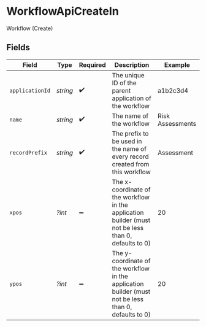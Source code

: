 # WorkflowApiCreateIn

Workflow (Create)


## Fields

| Field                                                                                                | Type                                                                                                 | Required                                                                                             | Description                                                                                          | Example                                                                                              |
| ---------------------------------------------------------------------------------------------------- | ---------------------------------------------------------------------------------------------------- | ---------------------------------------------------------------------------------------------------- | ---------------------------------------------------------------------------------------------------- | ---------------------------------------------------------------------------------------------------- |
| `applicationId`                                                                                      | *string*                                                                                             | :heavy_check_mark:                                                                                   | The unique ID of the parent application of the workflow                                              | a1b2c3d4                                                                                             |
| `name`                                                                                               | *string*                                                                                             | :heavy_check_mark:                                                                                   | The name of the workflow                                                                             | Risk Assessments                                                                                     |
| `recordPrefix`                                                                                       | *string*                                                                                             | :heavy_check_mark:                                                                                   | The prefix to be used in the name of every record created from this workflow                         | Assessment                                                                                           |
| `xpos`                                                                                               | *?int*                                                                                               | :heavy_minus_sign:                                                                                   | The x-coordinate of the workflow in the application builder (must not be less than 0, defaults to 0) | 20                                                                                                   |
| `ypos`                                                                                               | *?int*                                                                                               | :heavy_minus_sign:                                                                                   | The y-coordinate of the workflow in the application builder (must not be less than 0, defaults to 0) | 20                                                                                                   |